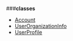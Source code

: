 ###**classes**
+ [Account][identity/account]
+ [UserOrganizationInfo][identity/user-organization-info]
+ [UserProfile][identity/user-profile]

[identity/account]: identity/account.md
[identity/user-organization-info]: identity/user-organization-info.md
[identity/user-profile]: identity/user-profile.md